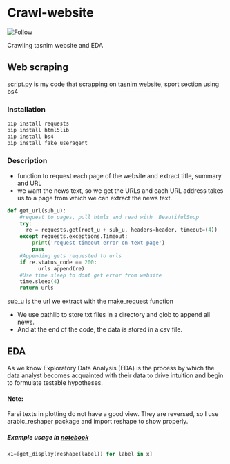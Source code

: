 # Crawl-website
[![Follow](https://img.shields.io/twitter/follow/gensim_py.svg?style=social&style=flat&logo=twitter&label=Follow&color=blue)](https://twitter.com/KAfzalnia76689)

Crawling tasnim website and EDA
## Web scraping
[script.py](https://github.com/Keyvan-af/Crawl-website/blob/main/script.py) is my code that scrapping on [tasnim website](https://www.tasnimnews.com/fa/service/3/%D9%88%D8%B1%D8%B2%D8%B4%DB%8C), sport section using bs4
### Installation
```bash
pip install requests
pip install html5lib
pip install bs4
pip install fake_useragent
```
### Description
- function to request each page of the website and extract title, summary and URL
- we want the news text, so we get the URLs and each URL address takes us to a page from which we can extract the news text.
```python
def get_url(sub_u):
    #request to pages, pull htmls and read with  BeautifulSoup
    try:  
      re = requests.get(root_u + sub_u, headers=header, timeout=(4))    
    except requests.exceptions.Timeout:
        print('request timeout error on text page')
        pass
    #Appending gets requested to urls
    if re.status_code == 200:
          urls.append(re)
    #Use time sleep to dont get error from website
    time.sleep(4)
    return urls
```
sub_u is the url we extract with the make_request function

- We use pathlib to store txt files in a directory and glob to append all news.
- And at the end of the code, the data is stored in a csv file.
## EDA
As we know Exploratory Data Analysis (EDA) is the process by which the data analyst becomes acquainted with their data to drive intuition and begin to formulate testable hypotheses.

#### Note:
Farsi texts in plotting do not have a good view. They are reversed, so I use arabic_reshaper package and import reshape to show properly.
##### Example usage in [notebook](https://github.com/Keyvan-af/Crawl-website/blob/main/EDA.ipynb)
```python
x1=[get_display(reshape(label)) for label in x]
```
